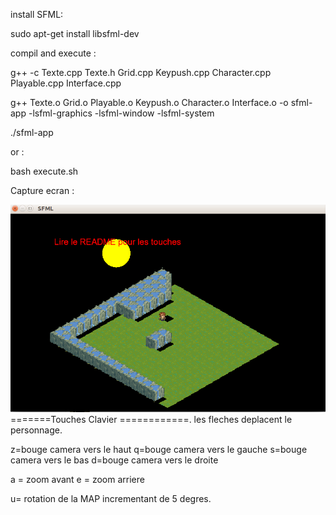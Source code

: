 install SFML:

sudo apt-get install libsfml-dev




compil and execute : 

g++ -c Texte.cpp Texte.h Grid.cpp Keypush.cpp Character.cpp Playable.cpp Interface.cpp 

 g++ Texte.o Grid.o Playable.o Keypush.o Character.o Interface.o -o sfml-app -lsfml-graphics -lsfml-window -lsfml-system
 
./sfml-app


or : 

bash execute.sh 

Capture ecran :

![capture 1](capture.png)
=======Touches Clavier ============.
les fleches deplacent le personnage.

  z=bouge camera vers le haut
q=bouge camera vers le gauche
 s=bouge camera vers le bas
 d=bouge camera vers le droite
 
 a = zoom avant
 e = zoom arriere
 
 u= rotation de la MAP incrementant de 5 degres.
 
